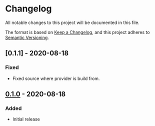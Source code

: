 # Changelog

All notable changes to this project will be documented in this file.

The format is based on [Keep a Changelog](https://keepachangelog.com/en/1.0.0/),
and this project adheres to [Semantic Versioning](https://semver.org/spec/v2.0.0.html).

## [0.1.1] - 2020-08-18

### Fixed

- Fixed source where provider is build from.

## [0.1.0] - 2020-08-18

### Added

- Initial release

[0.1.0]: https://github.com/invidian/terraform-provider-stdlib/releases/tag/v0.1.0

